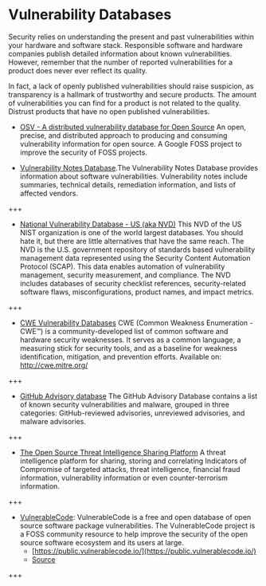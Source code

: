 # Vulnerability Databases

Security relies on understanding the present and past vulnerabilities within your hardware and software stack. Responsible software and hardware companies publish detailed information about known vulnerabilities. However, remember that the number of reported vulnerabilities for a product does never ever reflect its quality.

In fact, a lack of openly published vulnerabilities should raise suspicion, as transparency is a hallmark of trustworthy and secure products. The amount of vulnerabilities you can find for a product is not related to the quality. Distrust products that have no open published vulnerabilities.

* [OSV - A distributed vulnerability database for Open Source](https://osv.dev/)
An open, precise, and distributed approach to producing and consuming vulnerability information for open source. A Google FOSS project to improve the security of FOSS projects. 

* [Vulnerability Notes Database](https://kb.cert.org/vuls/).The Vulnerability Notes Database provides information about software vulnerabilities. Vulnerability notes include summaries, technical details, remediation information, and lists of affected vendors. 

+++ 

* [National Vulnerability Database - US (aka NVD)](https://nvd.nist.gov/) This NVD of the US NIST organization is one of the world largest databases. You should hate it, but there are little alternatives that have the same reach. 
The NVD is the U.S. government repository of standards based vulnerability management data represented using the Security Content Automation Protocol (SCAP). This data enables automation of vulnerability management, security measurement, and compliance. The NVD includes databases of security checklist references, security-related software flaws, misconfigurations, product names, and impact metrics.

+++ 

* [CWE Vulnerability Databases](http://cwe.mitre.org/) CWE (Common Weakness Enumeration - CWE™) is a community-developed list of common software and hardware security weaknesses. It serves as a common language, a measuring stick for security tools, and as a baseline for weakness identification, mitigation, and prevention efforts. Available on: <http://cwe.mitre.org/>

+++ 

* [GitHub Advisory database](https://github.com/advisories) The GitHub Advisory Database contains a list of known security vulnerabilities and malware, grouped in three categories: GitHub-reviewed advisories, unreviewed advisories, and malware advisories.

+++ 

* [The Open Source Threat Intelligence Sharing Platform](https://www.misp-project.org/) A threat intelligence platform for sharing, storing and correlating Indicators of Compromise of targeted attacks, threat intelligence, financial fraud information, vulnerability information or even counter-terrorism information. 

+++ 

* [VulnerableCode](https://public.vulnerablecode.io/): VulnerableCode is a free and open database of open source software package vulnerabilities. The VulnerableCode project is a FOSS community resource to help improve the security of the open source software ecosystem and its users at large.
    * [https://public.vulnerablecode.io/](https://public.vulnerablecode.io/)
    * [Source](https://github.com/aboutcode-org/vulnerablecode)

+++ 
